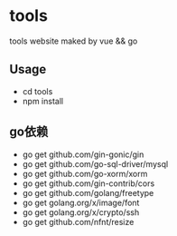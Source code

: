 # tools
tools website maked by vue &amp;&amp; go

## Usage
- cd tools
- npm install

## go依赖
- go get github.com/gin-gonic/gin
- go get github.com/go-sql-driver/mysql
- go get github.com/go-xorm/xorm
- go get github.com/gin-contrib/cors
- go get github.com/golang/freetype
- go get golang.org/x/image/font
- go get golang.org/x/crypto/ssh
- go get github.com/nfnt/resize


